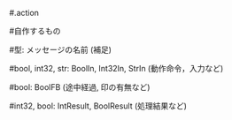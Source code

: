 #.action

#自作するもの

#型: メッセージの名前 (補足)

#bool, int32, str: BoolIn, Int32In, StrIn (動作命令，入力など) 

#bool: BoolFB (途中経過, 印の有無など)

#int32, bool: IntResult, BoolResult (処理結果など)
